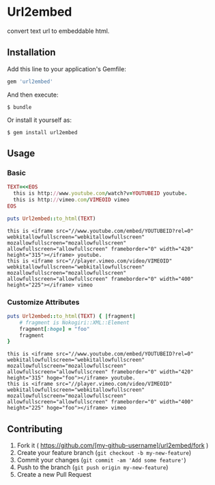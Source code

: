 # Url2embed

convert text url to embeddable html.

## Installation

Add this line to your application's Gemfile:

```ruby
gem 'url2embed'
```

And then execute:

    $ bundle

Or install it yourself as:

    $ gem install url2embed

## Usage

### Basic

```ruby
TEXT=<<EOS
  this is http://www.youtube.com/watch?v=YOUTUBEID youtube.
  this is http://vimeo.com/VIMEOID vimeo
EOS

puts Url2embed::to_html(TEXT)
```

```
this is <iframe src="//www.youtube.com/embed/YOUTUBEID?rel=0" webkitallowfullscreen="webkitallowfullscreen" mozallowfullscreen="mozallowfullscreen" allowfullscreen="allowfullscreen" frameborder="0" width="420" height="315"></iframe> youtube.
this is <iframe src="//player.vimeo.com/video/VIMEOID" webkitallowfullscreen="webkitallowfullscreen" mozallowfullscreen="mozallowfullscreen" allowfullscreen="allowfullscreen" frameborder="0" width="400" height="225"></iframe> vimeo
```

### Customize Attributes

```ruby
puts Url2embed::to_html(TEXT) { |fragment|
	# fragment is Nokogiri::XML::Element
	fragment[:hoge] = "foo"
	fragment
}
```

```
this is <iframe src="//www.youtube.com/embed/YOUTUBEID?rel=0" webkitallowfullscreen="webkitallowfullscreen" mozallowfullscreen="mozallowfullscreen" allowfullscreen="allowfullscreen" frameborder="0" width="420" height="315" hoge="foo"></iframe> youtube.
this is <iframe src="//player.vimeo.com/video/VIMEOID" webkitallowfullscreen="webkitallowfullscreen" mozallowfullscreen="mozallowfullscreen" allowfullscreen="allowfullscreen" frameborder="0" width="400" height="225" hoge="foo"></iframe> vimeo
```

## Contributing

1. Fork it ( https://github.com/[my-github-username]/url2embed/fork )
2. Create your feature branch (`git checkout -b my-new-feature`)
3. Commit your changes (`git commit -am 'Add some feature'`)
4. Push to the branch (`git push origin my-new-feature`)
5. Create a new Pull Request

